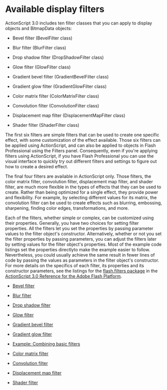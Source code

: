 # Available display filters

ActionScript 3.0 includes ten filter classes that you can apply to display
objects and BitmapData objects:

- Bevel filter (BevelFilter class)

- Blur filter (BlurFilter class)

- Drop shadow filter (DropShadowFilter class)

- Glow filter (GlowFilter class)

- Gradient bevel filter (GradientBevelFilter class)

- Gradient glow filter (GradientGlowFilter class)

- Color matrix filter (ColorMatrixFilter class)

- Convolution filter (ConvolutionFilter class)

- Displacement map filter (DisplacementMapFilter class)

- Shader filter (ShaderFilter class)

The first six filters are simple filters that can be used to create one specific
effect, with some customization of the effect available. Those six filters can
be applied using ActionScript, and can also be applied to objects in Flash
Professional using the Filters panel. Consequently, even if you're applying
filters using ActionScript, if you have Flash Professional you can use the
visual interface to quickly try out different filters and settings to figure out
how to create a desired effect.

The final four filters are available in ActionScript only. Those filters, the
color matrix filter, convolution filter, displacement map filter, and shader
filter, are much more flexible in the types of effects that they can be used to
create. Rather than being optimized for a single effect, they provide power and
flexibility. For example, by selecting different values for its matrix, the
convolution filter can be used to create effects such as blurring, embossing,
sharpening, finding color edges, transformations, and more.

Each of the filters, whether simple or complex, can be customized using their
properties. Generally, you have two choices for setting filter properties. All
the filters let you set the properties by passing parameter values to the filter
object's constructor. Alternatively, whether or not you set the filter
properties by passing parameters, you can adjust the filters later by setting
values for the filter object's properties. Most of the example code listings set
the properties directlyto make the example easier to follow. Nevertheless, you
could usually achieve the same result in fewer lines of code by passing the
values as parameters in the filter object's constructor. For more details on the
specifics of each filter, its properties and its constructor parameters, see the
listings for the
[flash.filters package](https://help.adobe.com/en_US/FlashPlatform/reference/actionscript/3/flash/filters/package-detail.html)
in the
[ActionScript 3.0 Reference for the Adobe Flash Platform](https://help.adobe.com/en_US/FlashPlatform/reference/actionscript/3/index.html).

- [Bevel filter](./bevel-filter.md)

- [Blur filter](./blur-filter.md)

- [Drop shadow filter](./drop-shadow-filter.md)

- [Glow filter](./glow-filter.md)

- [Gradient bevel filter](./gradient-bevel-filter.md)

- [Gradient glow filter](./gradient-glow-filter.md)

- [Example: Combining basic filters](./example-combining-basic-filters.md)

- [Color matrix filter](./color-matrix-filter.md)

- [Convolution filter](./convolution-filter.md)

- [Displacement map filter](./displacement-map-filter.md)

- [Shader filter](./shader-filter.md)
